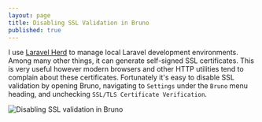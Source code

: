 ```yaml
---
layout: page
title: Disabling SSL Validation in Bruno
published: true
---
```


I use <a href="https://herd.laravel.com/">Laravel Herd</a> to manage local Laravel development environments. Among many other things, it can generate self-signed SSL certificates. This is very useful however modern browsers and other HTTP utilities tend to complain about these certificates. Fortunately it's easy to disable SSL validation by opening Bruno, navigating to `Settings` under the `Bruno` menu heading, and unchecking `SSL/TLS Certificate Verification`.

<img src="/img/bruno-ssl.png" alt="Disabling SSL validation in Bruno" />
